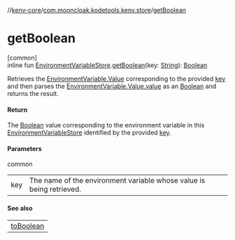//[kenv-core](../../index.md)/[com.mooncloak.kodetools.kenv.store](index.md)/[getBoolean](get-boolean.md)

# getBoolean

[common]\
inline fun [EnvironmentVariableStore](-environment-variable-store/index.md).[getBoolean](get-boolean.md)(key: [String](https://kotlinlang.org/api/latest/jvm/stdlib/kotlin/-string/index.html)): [Boolean](https://kotlinlang.org/api/latest/jvm/stdlib/kotlin/-boolean/index.html)

Retrieves the [EnvironmentVariable.Value](../com.mooncloak.kodetools.kenv/-environment-variable/-value/index.md) corresponding to the provided [key](get-boolean.md) and then parses the [EnvironmentVariable.Value.value](https://kotlinlang.org/api/latest/jvm/stdlib/kotlin/-string/index.html) as an [Boolean](https://kotlinlang.org/api/latest/jvm/stdlib/kotlin/-boolean/index.html) and returns the result.

#### Return

The [Boolean](https://kotlinlang.org/api/latest/jvm/stdlib/kotlin/-boolean/index.html) value corresponding to the environment variable in this [EnvironmentVariableStore](-environment-variable-store/index.md) identified by the provided [key](get-boolean.md).

#### Parameters

common

| | |
|---|---|
| key | The name of the environment variable whose value is being retrieved. |

#### See also

| |
|---|
| [toBoolean](https://kotlinlang.org/api/latest/jvm/stdlib/kotlin.text/index.html) |
